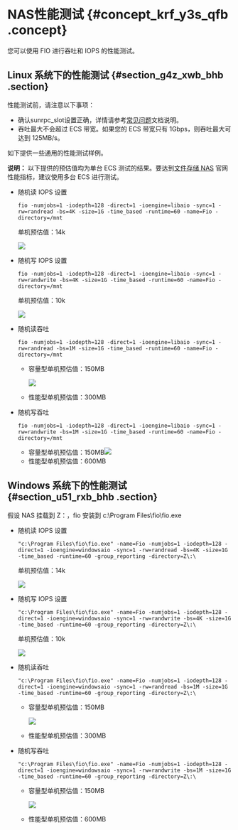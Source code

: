 # NAS性能测试 {#concept_krf_y3s_qfb .concept}

您可以使用 FIO 进行吞吐和 IOPS 的性能测试。

## Linux 系统下的性能测试 {#section_g4z_xwb_bhb .section}

性能测试前，请注意以下事项：

-   确认sunrpc\_slot设置正确，详情请参考[常见问题](../../../../intl.zh-CN/常见问题/一般性问题/linux上NFS性能只有几MB速度.md#)文档说明。
-   吞吐最大不会超过 ECS 带宽。如果您的 ECS 带宽只有 1Gbps，则吞吐最大可达到 125MB/s。

如下提供一些通用的性能测试样例。

**说明：** 以下提供的预估值均为单台 ECS 测试的结果。要达到[文件存储 NAS](https://www.aliyun.com/product/nas) 官网性能指标，建议使用多台 ECS 进行测试。

-   随机读 IOPS 设置

    ```
    fio -numjobs=1 -iodepth=128 -direct=1 -ioengine=libaio -sync=1 -rw=randread -bs=4K -size=1G -time_based -runtime=60 -name=Fio -directory=/mnt
    ```

    单机预估值：14k

    ![](http://static-aliyun-doc.oss-cn-hangzhou.aliyuncs.com/assets/img/41408/155600192740406_zh-CN.png)

-   随机写 IOPS 设置

    ```
    fio -numjobs=1 -iodepth=128 -direct=1 -ioengine=libaio -sync=1 -rw=randwrite -bs=4K -size=1G -time_based -runtime=60 -name=Fio -directory=/mnt
    ```

    单机预估值：10k

    ![](http://static-aliyun-doc.oss-cn-hangzhou.aliyuncs.com/assets/img/41408/155600192840407_zh-CN.png)

-   随机读吞吐

    ```
    fio -numjobs=1 -iodepth=128 -direct=1 -ioengine=libaio -sync=1 -rw=randread -bs=1M -size=1G -time_based -runtime=60 -name=Fio -directory=/mnt
    ```

    -   容量型单机预估值：150MB

        ![](http://static-aliyun-doc.oss-cn-hangzhou.aliyuncs.com/assets/img/41408/155600192940408_zh-CN.png)

    -   性能型单机预估值：300MB
-   随机写吞吐

    ```
    fio -numjobs=1 -iodepth=128 -direct=1 -ioengine=libaio -sync=1 -rw=randwrite -bs=1M -size=1G -time_based -runtime=60 -name=Fio -directory=/mnt
    ```

    -   容量型单机预估值：150MB![](http://static-aliyun-doc.oss-cn-hangzhou.aliyuncs.com/assets/img/41408/155600192940409_zh-CN.png)
    -   性能型单机预估值：600MB

## Windows 系统下的性能测试 {#section_u51_rxb_bhb .section}

假设 NAS 挂载到 Z：，fio 安装到 c:\\Program Files\\fio\\fio.exe 

-   随机读 IOPS 设置

    ```
    "c:\Program Files\fio\fio.exe" -name=Fio -numjobs=1 -iodepth=128 -direct=1 -ioengine=windowsaio -sync=1 -rw=randread -bs=4K -size=1G -time_based -runtime=60 -group_reporting -directory=Z\:\
    ```

    单机预估值：14k

    ![](http://static-aliyun-doc.oss-cn-hangzhou.aliyuncs.com/assets/img/41408/155600192740406_zh-CN.png)

-   随机写 IOPS 设置

    ```
    "c:\Program Files\fio\fio.exe" -name=Fio -numjobs=1 -iodepth=128 -direct=1 -ioengine=windowsaio -sync=1 -rw=randwrite -bs=4K -size=1G -time_based -runtime=60 -group_reporting -directory=Z\:\
    ```

    单机预估值：10k

    ![](http://static-aliyun-doc.oss-cn-hangzhou.aliyuncs.com/assets/img/41408/155600192840407_zh-CN.png)

-   随机读吞吐

    ```
    "c:\Program Files\fio\fio.exe" -name=Fio -numjobs=1 -iodepth=128 -direct=1 -ioengine=windowsaio -sync=1 -rw=randread -bs=1M -size=1G -time_based -runtime=60 -group_reporting -directory=Z\:\
    ```

    -   容量型单机预估值：150MB

        ![](http://static-aliyun-doc.oss-cn-hangzhou.aliyuncs.com/assets/img/41408/155600192940408_zh-CN.png)

    -   性能型单机预估值：300MB
-   随机写吞吐

    ```
    "c:\Program Files\fio\fio.exe" -name=Fio -numjobs=1 -iodepth=128 -direct=1 -ioengine=windowsaio -sync=1 -rw=randwrite -bs=1M -size=1G -time_based -runtime=60 -group_reporting -directory=Z\:\
    ```

    -   容量型单机预估值：150MB

        ![](http://static-aliyun-doc.oss-cn-hangzhou.aliyuncs.com/assets/img/41408/155600192940409_zh-CN.png)

    -   性能型单机预估值：600MB

